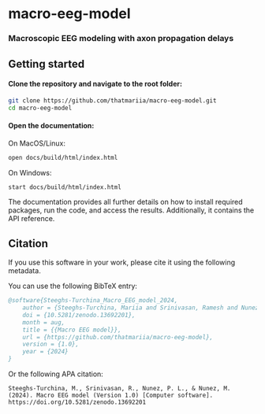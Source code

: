 # macro-eeg-model
### Macroscopic EEG modeling with axon propagation delays

## Getting started

#### Clone the repository and navigate to the root folder:
```sh
git clone https://github.com/thatmariia/macro-eeg-model.git
cd macro-eeg-model
```

#### Open the documentation:

On MacOS/Linux:
```sh
open docs/build/html/index.html
```

On Windows:
```sh
start docs/build/html/index.html
```

The documentation provides all further details on how to
install required packages, run the code, and access the results.
Additionally, it contains the API reference.

## Citation

If you use this software in your work, please cite it using the following metadata.

You can use the following BibTeX entry:

```bibtex
@software{Steeghs-Turchina_Macro_EEG_model_2024,
    author = {Steeghs-Turchina, Mariia and Srinivasan, Ramesh and Nunez, Paul L. and Nunez, Michael},
    doi = {10.5281/zenodo.13692201},
    month = aug,
    title = {{Macro EEG model}},
    url = {https://github.com/thatmariia/macro-eeg-model},
    version = {1.0},
    year = {2024}
}
```

Or the following APA citation:

```
Steeghs-Turchina, M., Srinivasan, R., Nunez, P. L., & Nunez, M. (2024). Macro EEG model (Version 1.0) [Computer software]. https://doi.org/10.5281/zenodo.13692201
```

